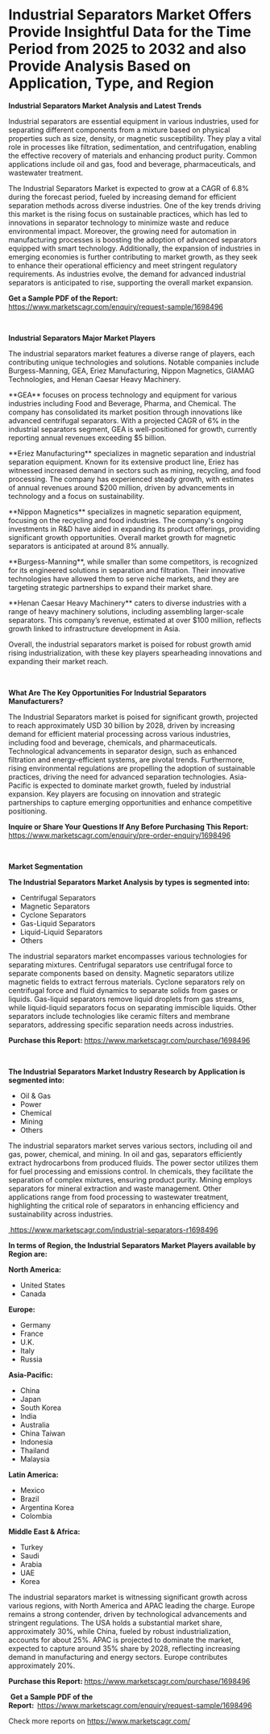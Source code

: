 <p><h1>Industrial Separators Market Offers Provide Insightful Data for the Time Period from 2025 to 2032 and also Provide Analysis Based on Application, Type, and Region</h1></p><p><strong>Industrial Separators Market Analysis and Latest Trends</strong></p>
<p><p>Industrial separators are essential equipment in various industries, used for separating different components from a mixture based on physical properties such as size, density, or magnetic susceptibility. They play a vital role in processes like filtration, sedimentation, and centrifugation, enabling the effective recovery of materials and enhancing product purity. Common applications include oil and gas, food and beverage, pharmaceuticals, and wastewater treatment.</p><p>The Industrial Separators Market is expected to grow at a CAGR of 6.8% during the forecast period, fueled by increasing demand for efficient separation methods across diverse industries. One of the key trends driving this market is the rising focus on sustainable practices, which has led to innovations in separator technology to minimize waste and reduce environmental impact. Moreover, the growing need for automation in manufacturing processes is boosting the adoption of advanced separators equipped with smart technology. Additionally, the expansion of industries in emerging economies is further contributing to market growth, as they seek to enhance their operational efficiency and meet stringent regulatory requirements. As industries evolve, the demand for advanced industrial separators is anticipated to rise, supporting the overall market expansion.</p></p>
<p><strong>Get a Sample PDF of the Report:&nbsp;</strong> <a href="https://www.marketscagr.com/enquiry/request-sample/1698496?utm_campaign=2292&utm_medium=2&utm_source=Github&utm_content=ia&utm_term=19022025&utm_id=industrial-separators">https://www.marketscagr.com/enquiry/request-sample/1698496</a></p>
<p>&nbsp;</p>
<p><strong>Industrial Separators Major Market Players</strong></p>
<p><p>The industrial separators market features a diverse range of players, each contributing unique technologies and solutions. Notable companies include Burgess-Manning, GEA, Eriez Manufacturing, Nippon Magnetics, GIAMAG Technologies, and Henan Caesar Heavy Machinery.</p><p>**GEA** focuses on process technology and equipment for various industries including Food and Beverage, Pharma, and Chemical. The company has consolidated its market position through innovations like advanced centrifugal separators. With a projected CAGR of 6% in the industrial separators segment, GEA is well-positioned for growth, currently reporting annual revenues exceeding $5 billion.</p><p>**Eriez Manufacturing** specializes in magnetic separation and industrial separation equipment. Known for its extensive product line, Eriez has witnessed increased demand in sectors such as mining, recycling, and food processing. The company has experienced steady growth, with estimates of annual revenues around $200 million, driven by advancements in technology and a focus on sustainability.</p><p>**Nippon Magnetics** specializes in magnetic separation equipment, focusing on the recycling and food industries. The company's ongoing investments in R&D have aided in expanding its product offerings, providing significant growth opportunities. Overall market growth for magnetic separators is anticipated at around 8% annually.</p><p>**Burgess-Manning**, while smaller than some competitors, is recognized for its engineered solutions in separation and filtration. Their innovative technologies have allowed them to serve niche markets, and they are targeting strategic partnerships to expand their market share.</p><p>**Henan Caesar Heavy Machinery** caters to diverse industries with a range of heavy machinery solutions, including assembling larger-scale separators. This company’s revenue, estimated at over $100 million, reflects growth linked to infrastructure development in Asia.</p><p>Overall, the industrial separators market is poised for robust growth amid rising industrialization, with these key players spearheading innovations and expanding their market reach.</p></p>
<p>&nbsp;</p>
<p><strong>What Are The Key Opportunities For Industrial Separators Manufacturers?</strong></p>
<p><p>The Industrial Separators market is poised for significant growth, projected to reach approximately USD 30 billion by 2028, driven by increasing demand for efficient material processing across various industries, including food and beverage, chemicals, and pharmaceuticals. Technological advancements in separator design, such as enhanced filtration and energy-efficient systems, are pivotal trends. Furthermore, rising environmental regulations are propelling the adoption of sustainable practices, driving the need for advanced separation technologies. Asia-Pacific is expected to dominate market growth, fueled by industrial expansion. Key players are focusing on innovation and strategic partnerships to capture emerging opportunities and enhance competitive positioning.</p></p>
<p><strong>Inquire or Share Your Questions If Any Before Purchasing This Report:</strong> <a href="https://www.marketscagr.com/enquiry/pre-order-enquiry/1698496?utm_campaign=2292&utm_medium=2&utm_source=Github&utm_content=ia&utm_term=19022025&utm_id=industrial-separators">https://www.marketscagr.com/enquiry/pre-order-enquiry/1698496</a></p>
<p>&nbsp;</p>
<p><strong>Market Segmentation</strong></p>
<p><strong>The Industrial Separators Market Analysis by types is segmented into:</strong></p>
<p><ul><li>Centrifugal Separators</li><li>Magnetic Separators</li><li>Cyclone Separators</li><li>Gas-Liquid Separators</li><li>Liquid-Liquid Separators</li><li>Others</li></ul></p>
<p><p>The industrial separators market encompasses various technologies for separating mixtures. Centrifugal separators use centrifugal force to separate components based on density. Magnetic separators utilize magnetic fields to extract ferrous materials. Cyclone separators rely on centrifugal force and fluid dynamics to separate solids from gases or liquids. Gas-liquid separators remove liquid droplets from gas streams, while liquid-liquid separators focus on separating immiscible liquids. Other separators include technologies like ceramic filters and membrane separators, addressing specific separation needs across industries.</p></p>
<p><strong>Purchase this Report:&nbsp;</strong><a href="https://www.marketscagr.com/purchase/1698496?utm_campaign=2292&utm_medium=2&utm_source=Github&utm_content=ia&utm_term=19022025&utm_id=industrial-separators">https://www.marketscagr.com/purchase/1698496</a></p>
<p>&nbsp;</p>
<p><strong>The Industrial Separators Market Industry Research by Application is segmented into:</strong></p>
<p><ul><li>Oil & Gas</li><li>Power</li><li>Chemical</li><li>Mining</li><li>Others</li></ul></p>
<p><p>The industrial separators market serves various sectors, including oil and gas, power, chemical, and mining. In oil and gas, separators efficiently extract hydrocarbons from produced fluids. The power sector utilizes them for fuel processing and emissions control. In chemicals, they facilitate the separation of complex mixtures, ensuring product purity. Mining employs separators for mineral extraction and waste management. Other applications range from food processing to wastewater treatment, highlighting the critical role of separators in enhancing efficiency and sustainability across industries.</p></p>
<p><a href="https://www.marketscagr.com/industrial-separators-r1698496?utm_campaign=2292&utm_medium=2&utm_source=Github&utm_content=ia&utm_term=19022025&utm_id=industrial-separators">&nbsp;https://www.marketscagr.com/industrial-separators-r1698496</a></p>
<p><strong>In terms of Region, the Industrial Separators Market Players available by Region are:</strong></p>
<p>
    <p> <strong> North America: </strong>
        <ul>
            <li>United States</li>
            <li>Canada</li>
        </ul>
        </p> 
    <p> <strong> Europe: </strong>
        <ul>
            <li>Germany</li>
            <li>France</li>
            <li>U.K.</li>
            <li>Italy</li>
            <li>Russia</li>
        </ul>
        </p> 
    <p> <strong> Asia-Pacific: </strong>
        <ul>
            <li>China</li>
            <li>Japan</li>
            <li>South Korea</li>
            <li>India</li>
            <li>Australia</li>
            <li>China Taiwan</li>
            <li>Indonesia</li>
            <li>Thailand</li>
            <li>Malaysia</li>
        </ul>
        </p> 
    <p> <strong> Latin America: </strong>
        <ul>
            <li>Mexico</li>
            <li>Brazil</li>
            <li>Argentina Korea</li>
            <li>Colombia</li>
        </ul>
        </p> 
    <p> <strong> Middle East & Africa: </strong>
        <ul>
            <li>Turkey</li>
            <li>Saudi</li>
            <li>Arabia</li>
            <li>UAE</li>
            <li>Korea</li>
        </ul>
    </p>
    </p>
<p><p>The industrial separators market is witnessing significant growth across various regions, with North America and APAC leading the charge. Europe remains a strong contender, driven by technological advancements and stringent regulations. The USA holds a substantial market share, approximately 30%, while China, fueled by robust industrialization, accounts for about 25%. APAC is projected to dominate the market, expected to capture around 35% share by 2028, reflecting increasing demand in manufacturing and energy sectors. Europe contributes approximately 20%.</p></p>
<p><strong>Purchase this Report: </strong><a href="https://www.marketscagr.com/purchase/1698496?utm_campaign=2292&utm_medium=2&utm_source=Github&utm_content=ia&utm_term=19022025&utm_id=industrial-separators">https://www.marketscagr.com/purchase/1698496</a></p>
<p>&nbsp;<strong>Get a Sample PDF of the Report:&nbsp;&nbsp;</strong><a href="https://www.marketscagr.com/enquiry/request-sample/1698496?utm_campaign=2292&utm_medium=2&utm_source=Github&utm_content=ia&utm_term=19022025&utm_id=industrial-separators">https://www.marketscagr.com/enquiry/request-sample/1698496</a></p>
<p><strong></strong></p>
<p>Check more reports on <a href="https://www.marketscagr.com/?utm_campaign=2292&utm_medium=2&utm_source=Github&utm_content=ia&utm_term=19022025&utm_id=industrial-separators">https://www.marketscagr.com/</a></p>